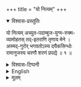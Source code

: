 +++
title = "यो नित्यम्"
+++
<details open><summary>विश्वास-प्रस्तुतिः</summary>

यो नित्यम् अच्युत-पदाम्बुज-युग्म-रुक्म-  
व्यामोहतस् तद्-इतराणि तृणाय मेने ।  
अस्मद्-गुरोर् भगवतोऽस्य दयैकसिन्धोः  
रामानुजस्य चरणौ शरणं प्रपद्ये ॥ १ ॥
</details>

<details><summary>विश्वास-टिप्पनी</summary>

कूरेशेन वैकुण्ठस्तवे रचितम् भति।
</details>

<details><summary>English</summary>

MEANING: 
adiyEn has sought the refuge of the sacred feet of AchArya RaamAnujA, the  huge ocean of Mercy and who possesses the celebrated six guNams of Bhaga vAn Himself. He considered every thing else other than the golden pair of the  lotus feet of Achyuthan, as worthless blades of grass. He is our illustrious  AchAryan, who chases away the dark night of nescience (ajn~Anam) suffered  by the thoNDar kulam (BhAgavatha GhOshti).  

COMMENTS: 
ANDAL addressed Her Lord in ThiruppAvai and requested Him to hear her cele bration of His golden pair of sacred feet: “unn poRRAmarai adiyE pORRum  poruL kELAi”. KurEsar takes his cue from here and describes the matchless  sacred feet of the Lord, which are the bhOgya vasthu (object of enchantment)  for AchArya RaamAnujA as: “Achyutha padhAmbhuja yugma rukma vyAmO hatha:”  
KurEsar addresses AchArya RaamAnuja in the first slOkam as  “Bhagavatha:” (ShAdguNya SampUrNa BhagavAn). AchArya RaamAnuja was a  SanyAsi with ThridhaNDam. Why does KurEsar call him as “BhagavAn”? The  clue is that both BhagavAn and AchArya RaamAnuja are “trayyantha samrak 
shakars” (protectors of the VedAs) in SanyAsi roopam holding the thridhaN Dams (MukkOl Munivar). In DattAthrEya avathAram, BhagavAn appeared as a  SanyAsi carrying the ThridhaNDam and protected the three Vedams  (thridhaNDa dhAriNA poorvam VishNunA rakshithA thrayee). In Kali yugam, 
5  

AchArya RaamAnuja took on SanyAsa Aasramam and defended the VedAs  through his Sri Sookthis (Sri BhAshyam, VedAntha dheepam, VedAntha  Saaram et al).  
“Dayaika SindhO: asmath GurO: RaamAnujasya”. BhagavAn gets angry at  times over the limitless trespasses of His Saasthrams by the jeevans  (kRodham Aaharayath theevram) and makes nigraha sankalpam (vow to pun ish the erring jeevan). AchArya RaamAnujA on the other hand never gets an gry at us and is an ocean of Dayaa and Vaathsalyam in correcting our errors  and showing us the path of redemption (ujjIvanam).  

</details>


<details><summary>मूलम्</summary>

यो नित्यमच्युतपदाम्बुजयुग्मरुक्मव्यामोहतस्तदितराणि तृणाय मेने ।  
अस्मद्गुरोर्भगवतोऽस्य दयैकसिन्धोः रामानुजस्य चरणौ शरणं प्रपद्ये ॥ १ ॥
</details>
